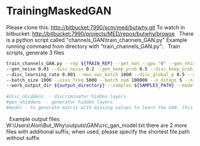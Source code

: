 # TrainingMaskedGAN
Please clone this: [http://bitbucket:7990/scm/med/butwhy.git](http://bitbucket:7990/scm/med/butwhy.git)
To watch in bitbucket: [http://bitbucket:7990/projects/MED/repos/butwhy/browse](http://bitbucket:7990/projects/MED/repos/butwhy/browse)
 
There is a python script called "channels_GAN\train_channels_GAN.py"
Example running command from directory with "train_channels_GAN.py":
 
Train scripts, generate 3 files
```bash
train_channels_GAN.py --rep ${TRAIN_REP} --get_mat --gpu "0" --gen_nhiddens 400,400,400 --disc_nhiddens 100,100,100 \
--gen_noise 0.01 --disc_noise 0.2 --gen_keep_prob 0.5 --disc_keep_prob 0.5 --gen_learning_rate 0.001 \
--disc_learning_rate 0.001 --max_auc_batch 1000 --disc_global_p 0.5 --gen_global_p 0.5 --cross_entropy_weight 0.5 \
--batch_size 1000 --csvs_freq 5000 --batch_num 100000 --n_dsteps 5 --n_gsteps 3 --round 1 --nout 50000 \
--work_output_dir ${output_directory} --samples ${SAMPLES_PATH} --model ${WORK_PATH}/base_model.bin --sub_sample 0
 
#disc_nhiddens  - discriminator hidden layers
#gen_nhiddens  - generator hidden layers
#model - to generate matrix with missing values to learn the GAN. this is trained model path, Or when no "get_mat", you can specify matrix directly in "data", "validation_data" argument.
```
 
Example output files:
W:\Users\Alon\But_Why\outputs\GAN\crc_gan_model.txt
there are 2 more files with additional suffix, when used, please specify the shortest file path without suffix
 
